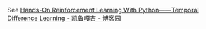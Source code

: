 See [Hands-On Reinforcement Learning With Python——Temporal Difference Learning - 凯鲁嘎吉 - 博客园](https://www.cnblogs.com/kailugaji/p/15783258.html)
